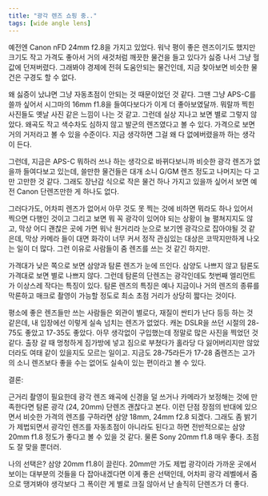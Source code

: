 ```yaml
---
title: "광각 렌즈 쇼핑 중.."
tags: [wide angle lens]
---
```


예전엔 Canon nFD 24mm f2.8을 가지고 있었다. 워낙 평이 좋은 렌즈이기도 했지만 크기도 작고 가격도 좋아서 거의 새것처럼 깨끗한 물건을 들고 있다가 싫증 나서 그냥 헐값에 던져버렸다. 그래봐야 경제에 전혀 도움안되는 물건인데, 지금 찾아보면 비슷한 물건은 구경도 할 수 없다.

왜 싫증이 났냐면 그냥 자동초점이 안되는 것 때문이었던 것 같다. 그땐 그냥 APS-C를 쓸까 싶어서 시그마의 16mm f1.8을 들여다보다가 이게 더 좋아보였달까. 뭐랄까 찍힌 사진들도 옛날 사진 같은 느낌이 나는 것 같고. 그런데 실상 지나고 보면 별로 그렇지 않았다. 왜곡도 작고 색수차도 심하지 않고 발군의 렌즈였다고 볼 수 있다. 가격으로 보면 거의 거저라고 볼 수 있을 수준이다. 지금 생각하면 그걸 왜 다 없에버렸을까 하는 생각이 든다. 

그런데, 지금은 APS-C 뭐하러 쓰나 하는 생각으로 바뀌다보니까 비슷한 광각 렌즈가 없을까 들여다보고 있는데, 쓸만한 물건들은 대개 소니 G/GM 렌즈 정도고 나머지는 다 고만 고만한 것 같다. 그래도 장난감 식으로 작은 물건 하나 가지고 있을까 싶어서 보면 예전 Canon 단렌즈만한 게 하나도 없다. 

그러다가도, 어차피 렌즈가 없어서 아무 것도 못 찍는 것에 비하면 뭐라도 하나 있어서 찍으면 다행인 것이고 그리고 보면 뭐 꼭 광각이 있어야 되는 상황이 늘 펼쳐지지도 않고, 막상 어디 괜찮은 곳에 가면 워낙 원거리라 눈으로 보기엔 광각으로 잡아야될 것 같은데, 막상 카메라 들이 대면 화각이 너무 커서 정작 관심있는 대상은 코딱지만하게 나오는 일이 더 많다. 그런 이유로 사람들이 줌 렌즈를 쓰는 것 같긴 하지만.

가격대가 낮은 쪽으로 보면 삼양과 탐론 렌즈가 눈에 뜨인다. 삼양도 나쁘지 않고 탐론도 가격대로 보면 별로 나쁘지 않다. 그런데 탐론의 단렌즈는 광각인데도 첫번째 엘리먼트가 이상스레 작다는 특징이 있다. 탐론 렌즈의 특징은 예나 지금이나 거의 렌즈의 종류를 막론하고 매크로 촬영이 가능할 정도로 최소 초점 거리가 상당히 짧다는 것이다. 

평소에 좋은 렌즈들만 쓰는 사람들은 외관이 별로다, 재질이 싼티가 난다 등등 하는 것 같은데, 내 입장에선 이렇게 실속 넘치는 렌즈가 없었다. 캐논 DSLR을 쓰던 시절의 28-75도 좋았고 17-35도 좋았다. 아무 생각없이 구입했는데 정말로 많은 사진을 찍었던 것 같다. 출장 갈 때 멍청하게 짐가방에 넣고 짐으로 부쳤다가 홀라당 다 잃어버리지만 않았더라도 여태 같이 있을지도 모르는 일이고. 지금도 28-75라든가 17-28 줌렌즈는 고가의 소니 렌즈보다 좋을 수는 없어도 실속이 있는 편이라고 볼 수 있다. 

결론:

근거리 촬영이 필요한데 광각 렌즈 왜곡에 신경을 덜 쓰거나 카메라가 보정해는 것에 만족한다면 탐론 광각 (24, 20mm) 단렌즈 괜찮다고 본다. 이런 단점 장점의 반대에 있으면서 비슷한 가격의 렌즈를 구하라면 삼양 18mm, 24mm f2.8 되겠다. 그래도 좀 밝기가 제법되면서 광각인 렌즈를 자동초점이 아니라도 된다고 하면 전반적으로는 삼양 20mm f1.8 정도가 좋다고 볼 수 있을 것 같다. 물론 Sony 20mm f1.8 매우 좋다. 초점도 잘 맞을 뿐더러. 

나의 선택은? 삼양 20mm f1.8이 끌린다. 20mm만 가도 제법 광각이라 가까운 곳에서 보이는 대부분의 것들을 다 잡아내겠다면 이게 좋은 선택인데, 어차피 광각 레벨에서 줌으로 땡겨봐야 생각보다 그 폭이란 게 별로 크질 않아서 난 솔직히 단렌즈가 더 좋다. 
